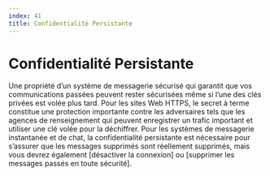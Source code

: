 ```yaml
---
index: 41
title: Confidentialité Persistante
---
```

# Confidentialité Persistante

Une propriété d’un système de messagerie sécurisé qui garantit que vos communications passées peuvent rester sécurisées même si l’une des clés privées est volée plus tard. Pour les sites Web HTTPS, le secret à terme constitue une protection importante contre les adversaires tels que les agences de renseignement qui peuvent enregistrer un trafic important et utiliser une clé volée pour la déchiffrer. Pour les systèmes de messagerie instantanée et de chat, la confidentialité persistante est nécessaire pour s’assurer que les messages supprimés sont réellement supprimés, mais vous devrez également [désactiver la connexion] ou [supprimer les messages passés en toute sécurité].